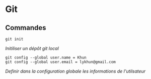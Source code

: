 <!-- # My title

_some text in itlatic_
***some text in bold***
[link](http://google.be) -->

# Git

## Commandes

```
git init
```
_Initiliser un dépôt git local_

```
git config --global user.name = Khun
git config --global user.email = lykhun@gmail.com
```
_Definir dans la configuration globale les informations de l'utilsateur_